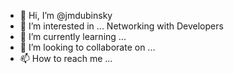 - 👋 Hi, I’m @jmdubinsky
- 👀 I’m interested in ... Networking with Developers 
- 🌱 I’m currently learning ...
- 💞️ I’m looking to collaborate on ...
- 📫 How to reach me ...

<!---
jmdubinsky/jmdubinsky is a ✨ special ✨ repository because its `README.md` (this file) appears on your GitHub profile.
You can click the Preview link to take a look at your changes.
--->
